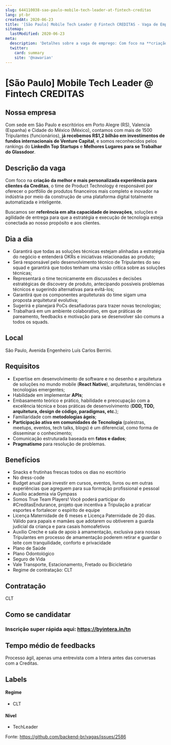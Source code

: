 ```yaml
---
slug: 644110038-sao-paulo-mobile-tech-leader-at-fintech-creditas
lang: pt-br
createdAt: 2020-06-23
title: '[São Paulo] Mobile Tech Leader @ Fintech CREDITAS - Vaga de Emprego'
sitemap:
  lastModified: 2020-06-23
meta:
  description: 'Detalhes sobre a vaga de emprego: Com foco na **criação da melhor e mais personalizada experiência para clientes da Creditas**, o time de Product Technology é responsável por oferecer o portfólio de produtos financeiros mais completo e inovador na indústria por meio da construção de uma plataforma digital totalmente automatizada e inteligente. Buscamos ser **referência em alta capacidade de inovações**, soluções e agilidade de entrega para que a estratégia e execução de tecnologia esteja conectada ao nosso propósito e aos clientes.'
  twitter:
    card: summary
    site: '@nawarian'
---
```


# [São Paulo] Mobile Tech Leader @ Fintech CREDITAS

## Nossa empresa

Com sede em São Paulo e escritórios em Porto Alegre (RS), Valencia (Espanha) e Cidade do México (México), contamos com mais de 1500 Tripulantes (funcionários), **já recebemos R$1,2 bilhão em investimentos de fundos internacionais de Venture Capital**, e somos reconhecidos pelos rankings do **LinkedIn Top Startups** e **Melhores Lugares para se Trabalhar do Glassdoor**.

## Descrição da vaga

Com foco na **criação da melhor e mais personalizada experiência para clientes da Creditas**, o time de Product Technology é responsável por oferecer o portfólio de produtos financeiros mais completo e inovador na indústria por meio da construção de uma plataforma digital totalmente automatizada e inteligente.

Buscamos ser **referência em alta capacidade de inovações**, soluções e agilidade de entrega para que a estratégia e execução de tecnologia esteja conectada ao nosso propósito e aos clientes.

## Dia a dia

- Garantirá que todas as soluções técnicas estejam alinhadas a estratégia do negócio e entenderá OKRs e iniciativas relacionadas ao produto;
- Será responsável pelo desenvolvimento técnico de Tripulantes do seu squad e garantirá que todos tenham uma visão crítica sobre as soluções técnicas;
- Representará o time tecnicamente em discussões e decisões estratégicas de discovery de produto, antecipando possíveis problemas técnicos e sugerindo alternativas para evitá-los;
- Garantirá que os componentes arquiteturais do time sigam uma proposta arquitetural evolutiva;
- Sugerirá e planejará PoCs desafiadoras para trazer novas tecnologias;
- Trabalhará em um ambiente colaborativo, em que práticas de pareamento, feedbacks e motivação para se desenvolver são comuns a todos os squads.

## Local

São Paulo, Avenida Engenheiro Luís Carlos Berrini.

## Requisitos


- Expertise em desenvolvimento de software e no desenho e arquitetura de soluções no mundo mobile (**React Native**), arquiteturas, tendências e tecnologias emergentes;
- Habilidade em implementar **APIs**;
- Embasamento teórico e prático, habilidade e preocupação com a excelência técnica e boas práticas de desenvolvimento (**DDD, TDD, arquitetura, design de código, paradigmas, etc.**);
- Familiaridade com **metodologias ágeis**;
- **Participação ativa em comunidades de Tecnologia** (palestras, meetups, eventos, tech talks, blogs) é um diferencial, como forma de disseminar o conhecimento;
- Comunicação estruturada baseada em **fatos e dados**;
- **Pragmatismo** para resolução de problemas. 

## Benefícios

- Snacks e frutinhas frescas todos os dias no escritório
- No dress-code
- Budget anual para investir em cursos, eventos, livros ou em outras experiências que agreguem para sua formação profissional e pessoal
- Auxílio academia via Gympass
- Somos True Team Players! Você poderá participar do #CreditasEndurance, projeto que incentiva a Tripulação a praticar esportes e fortalecer o espírito de equipe
- Licença Maternidade de 6 meses e Licença Paternidade de 20 dias. Válido para papais e mamães que adotarem ou obtiverem a guarda judicial da criança e para casais homoafetivos
- Auxílio Creche e sala de apoio à amamentação, exclusiva para nossas Tripulantes em processo de amamentação poderem retirar e guardar o leite com tranquilidade, conforto e privacidade
- Plano de Saúde
- Plano Odontológico
- Seguro de Vida
- Vale Transporte, Estacionamento, Fretado ou Bicicletário
- Regime de contratação: CLT

## Contratação

CLT

## Como se candidatar

### **Inscrição super rápida aqui: https://byintera.in/tn**

## Tempo médio de feedbacks

Processo ágil, apenas uma entrevista com a Intera antes das conversas com a Creditas.

## Labels

#### Regime
- CLT

#### Nível

- TechLeader




Fonte: https://github.com/backend-br/vagas/issues/2586